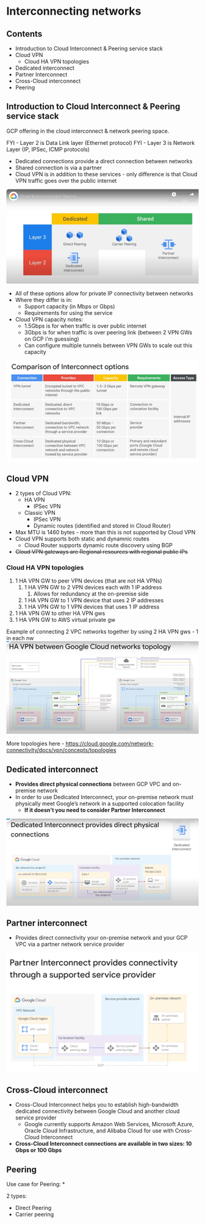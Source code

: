 # Interconnecting networks

## Contents
* Introduction to Cloud Interconnect & Peering service stack
* Cloud VPN
  * Cloud HA VPN topologies
* Dedicated interconnect
* Partner Interconnect
* Cross-Cloud interconnect
* Peering

## Introduction to Cloud Interconnect & Peering service stack

GCP offering in the cloud interconnect & network peering space.

FYI - Layer 2 is Data Link layer (Ethernet protocol)
FYI - Layer 3 is Network Layer (IP, IPSec, ICMP protocols)

* Dedicated connections provide a direct connection between networks
* Shared connection is via a partner
* Cloud VPN is in addition to these services - only difference is that Cloud VPN traffic goes over the public internet

![img.png](pngs/interconnect-peering-stack.png)

* All of these options allow for private IP connectivity between networks
* Where they differ is in:
  * Support capacity (in Mbps or Gbps)
  * Requirements for using the service
* Cloud VPN capacity notes:
  * 1.5Gbps is for when traffic is over public internet
  * 3Gbps is for when traffic is over peering link (between 2 VPN GWs on GCP i'm guessing)
  * Can configure multiple tunnels between VPN GWs to scale out this capacity

![img.png](pngs/interconnect-options-comparisons.png)

## Cloud VPN
* 2 types of Cloud VPN:
  * HA VPN
    * IPSec VPN
  * Classic VPN
    * IPSec VPN
    * Dynamic routes (identified and stored in Cloud Router)
* Max MTU is 1460 bytes - more than this is not supported by Cloud VPN
* Cloud VPN supports both static and dynamnic routes
  * Cloud Router supports dynamic route discovery using BGP
* ~~Cloud VPN gateways are Regional resources with regional public IPs~~

### Cloud HA VPN topologies

1. 1 HA VPN GW to peer VPN devices (that are not HA VPNs)
   1. 1 HA VPN GW to 2 VPN devices each with 1 IP address
      1. Allows for redundancy at the on-premise side
   2. 1 HA VPN GW to 1 VPN device that uses 2 IP addresses
   3. 1 HA VPN GW to 1 VPN devices that uses 1 IP address
2. 1 HA VPN GW to other HA VPN gws
3. 1 HA VPN GW to AWS virtual private gw

Example of connecting 2 VPC networks together by using 2 HA VPN gws - 1 in each nw
![img.png](pngs/havpn-connect-2vpcs.png)

More topologies here - https://cloud.google.com/network-connectivity/docs/vpn/concepts/topologies


## Dedicated interconnect

* **Provides direct physical connections** between GCP VPC and on-premise network
* In order to use Dedicated Interconnect, your on-premise network must physically meet Google’s network in a supported colocation facility
  * **If it doesn't you need to consider Partner Interconnect**

![img.png](pngs/dedicated-interconnect.png)

## Partner interconnect

* Provides direct connectivity your on-premise network and your GCP VPC via a partner network service provider

![img.png](pngs/partner-interconnect.png)

## Cross-Cloud interconnect

* Cross-Cloud Interconnect helps you to establish high-bandwidth dedicated connectivity between Google Cloud and another cloud service provider
  * Google currently supports Amazon Web Services, Microsoft Azure, Oracle Cloud Infrastructure, and Alibaba Cloud for use with Cross-Cloud Interconnect
* **Cross-Cloud Interconnect connections are available in two sizes: 10 Gbps or 100 Gbps**

## Peering

Use case for Peering:
* 

2 types:
* Direct Peering
* Carrier peering